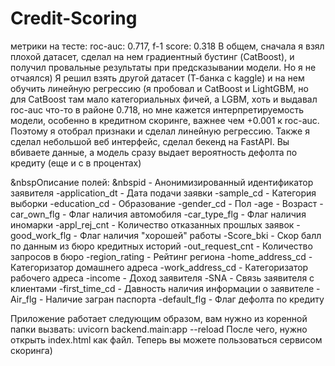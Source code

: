 # Credit-Scoring

метрики на тесте: roc-auc: 0.717, f-1 score: 0.318
В общем, сначала я взял плохой датасет, сделал на нем градиентный бустинг (CatBoost), и получил провальные результаты при предсказывании модели. Но я не отчаялся)
Я решил взять другой датасет (Т-банка с kaggle) и на нем обучить линейную регрессию (я пробовал и CatBoost и LightGBM, но для CatBoost там мало категориальных фичей, а LGBM, хоть и выдавал roc-auc что-то в районе 0.718, но мне кажется интерпретируемость модели, особенно в кредитном скоринге, важнее чем +0.001 к roc-auc. Поэтому я отобрал признаки и сделал линейную регрессию. Также я сделал небольшой веб интерфейс, сделал бекенд на FastAPI. Вы вбиваете данные, а модель сразу выдает вероятность дефолта по кредиту (еще и с в процентах) 

&nbspОписание полей:
  &nbspid - Анонимизированный идентификатор заявителя
  -application_dt - Дата подачи заявки
  -sample_cd - Категория выборки
  -education_cd - Образование
  -gender_cd - Пол
  -age - Возраст
  -car_own_flg - Флаг наличия автомобиля
  -car_type_flg - Флаг наличия иномарки
  -appl_rej_cnt - Количество отказанных прошлых заявок
  -good_work_flg - Флаг наличия "хорошей" работы
  -Score_bki - Скор балл по данным из бюро кредитных историй
  -out_request_cnt - Количество запросов в бюро
  -region_rating - Рейтинг региона
  -home_address_cd - Категоризатор домашнего адреса
  -work_address_cd - Категоризатор рабочего адреса
  -income - Доход заявителя
  -SNA - Связь заявителя с клиентами
  -first_time_cd - Давность наличия информации о заявителе
  -Air_flg - Наличие загран паспорта
  -default_flg - Флаг дефолта по кредиту

Приложение работает следующим образом, вам нужно из коренной папки вызвать: uvicorn backend.main:app --reload
После чего, нужно открыть index.html как файл.
Теперь вы можете пользоваться сервисом скоринга)

